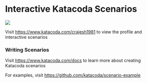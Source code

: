 # Interactive Katacoda Scenarios

[![](http://shields.katacoda.com/katacoda/crajesh1981/count.svg)](https://www.katacoda.com/crajesh1981 "Get your profile on Katacoda.com")

Visit https://www.katacoda.com/crajesh1981 to view the profile and interactive scenarios

### Writing Scenarios
Visit https://www.katacoda.com/docs to learn more about creating Katacoda scenarios

For examples, visit https://github.com/katacoda/scenario-example
